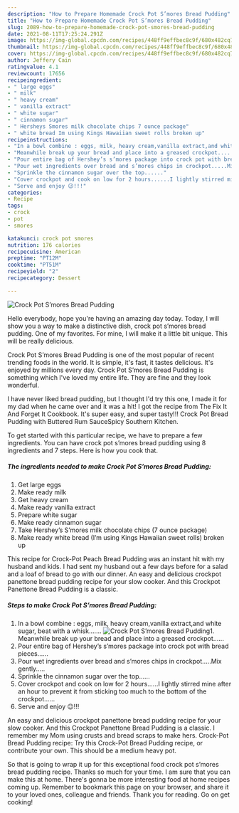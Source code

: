 ```yaml
---
description: "How to Prepare Homemade Crock Pot S’mores Bread Pudding"
title: "How to Prepare Homemade Crock Pot S’mores Bread Pudding"
slug: 2089-how-to-prepare-homemade-crock-pot-smores-bread-pudding
date: 2021-08-11T17:25:24.291Z
image: https://img-global.cpcdn.com/recipes/448ff9effbec8c9f/680x482cq70/crock-pot-smores-bread-pudding-recipe-main-photo.jpg
thumbnail: https://img-global.cpcdn.com/recipes/448ff9effbec8c9f/680x482cq70/crock-pot-smores-bread-pudding-recipe-main-photo.jpg
cover: https://img-global.cpcdn.com/recipes/448ff9effbec8c9f/680x482cq70/crock-pot-smores-bread-pudding-recipe-main-photo.jpg
author: Jeffery Cain
ratingvalue: 4.1
reviewcount: 17656
recipeingredient:
- " large eggs"
- " milk"
- " heavy cream"
- " vanilla extract"
- " white sugar"
- " cinnamon sugar"
- " Hersheys Smores milk chocolate chips 7 ounce package"
- " white bread Im using Kings Hawaiian sweet rolls broken up"
recipeinstructions:
- "In a bowl combine : eggs, milk, heavy cream,vanilla extract,and white sugar, beat with a whisk......."
- "Meanwhile break up your bread and place into a greased crockpot......"
- "Pour entire bag of Hershey’s s’mores package into crock pot with bread pieces......"
- "Pour wet ingredients over bread and s’mores chips in crockpot.....Mix gently....."
- "Sprinkle the cinnamon sugar over the top......"
- "Cover crockpot and cook on low for 2 hours......I lightly stirred mine after an hour to prevent it from sticking too much to the bottom of the crockpot......"
- "Serve and enjoy 😉!!!"
categories:
- Recipe
tags:
- crock
- pot
- smores

katakunci: crock pot smores 
nutrition: 176 calories
recipecuisine: American
preptime: "PT12M"
cooktime: "PT51M"
recipeyield: "2"
recipecategory: Dessert

---
```



![Crock Pot S’mores Bread Pudding](https://img-global.cpcdn.com/recipes/448ff9effbec8c9f/680x482cq70/crock-pot-smores-bread-pudding-recipe-main-photo.jpg)

Hello everybody, hope you're having an amazing day today. Today, I will show you a way to make a distinctive dish, crock pot s’mores bread pudding. One of my favorites. For mine, I will make it a little bit unique. This will be really delicious.

Crock Pot S’mores Bread Pudding is one of the most popular of recent trending foods in the world. It is simple, it's fast, it tastes delicious. It's enjoyed by millions every day. Crock Pot S’mores Bread Pudding is something which I've loved my entire life. They are fine and they look wonderful.

I have never liked bread pudding, but I thought I&#39;d try this one, I made it for my dad when he came over and it was a hit! I got the recipe from The Fix It And Forget It Cookbook. It&#39;s super easy, and super tasty!!! Crock Pot Bread Pudding with Buttered Rum SauceSpicy Southern Kitchen.


To get started with this particular recipe, we have to prepare a few ingredients. You can have crock pot s’mores bread pudding using 8 ingredients and 7 steps. Here is how you cook that.

<!--inarticleads1-->

##### The ingredients needed to make Crock Pot S’mores Bread Pudding:

1. Get  large eggs
1. Make ready  milk
1. Get  heavy cream
1. Make ready  vanilla extract
1. Prepare  white sugar
1. Make ready  cinnamon sugar
1. Take  Hershey’s S’mores milk chocolate chips (7 ounce package)
1. Make ready  white bread (I’m using Kings Hawaiian sweet rolls) broken up


This recipe for Crock-Pot Peach Bread Pudding was an instant hit with my husband and kids. I had sent my husband out a few days before for a salad and a loaf of bread to go with our dinner. An easy and delicious crockpot panettone bread pudding recipe for your slow cooker. And this Crockpot Panettone Bread Pudding is a classic. 

<!--inarticleads2-->

##### Steps to make Crock Pot S’mores Bread Pudding:

1. In a bowl combine : eggs, milk, heavy cream,vanilla extract,and white sugar, beat with a whisk.......
<img src="https://img-global.cpcdn.com/steps/52bb5be0732d5335/160x128cq70/crock-pot-smores-bread-pudding-recipe-step-1-photo.jpg" alt="Crock Pot S’mores Bread Pudding">1. Meanwhile break up your bread and place into a greased crockpot......
1. Pour entire bag of Hershey’s s’mores package into crock pot with bread pieces......
1. Pour wet ingredients over bread and s’mores chips in crockpot.....Mix gently.....
1. Sprinkle the cinnamon sugar over the top......
1. Cover crockpot and cook on low for 2 hours......I lightly stirred mine after an hour to prevent it from sticking too much to the bottom of the crockpot......
1. Serve and enjoy 😉!!!


An easy and delicious crockpot panettone bread pudding recipe for your slow cooker. And this Crockpot Panettone Bread Pudding is a classic. I remember my Mom using crusts and bread scraps to make hers. Crock-Pot Bread Pudding recipe: Try this Crock-Pot Bread Pudding recipe, or contribute your own. This should be a medium heavy pot. 

So that is going to wrap it up for this exceptional food crock pot s’mores bread pudding recipe. Thanks so much for your time. I am sure that you can make this at home. There's gonna be more interesting food at home recipes coming up. Remember to bookmark this page on your browser, and share it to your loved ones, colleague and friends. Thank you for reading. Go on get cooking!

